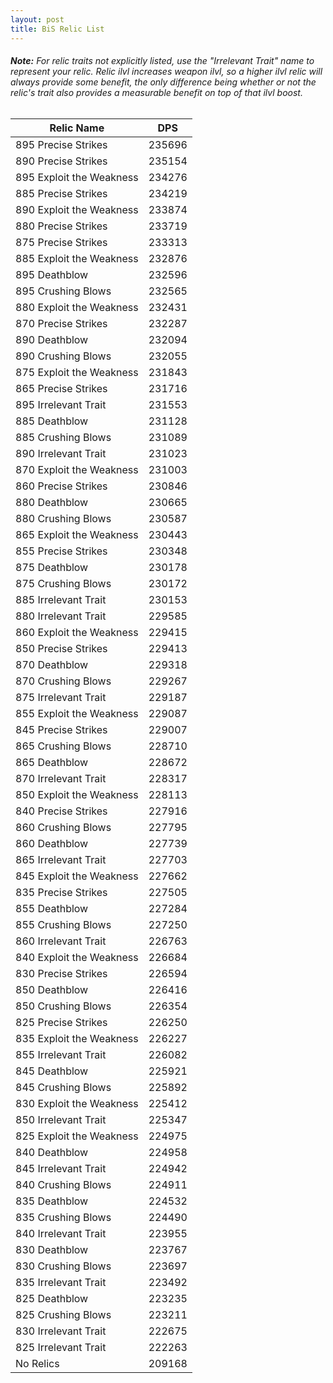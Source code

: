 ```yaml
---
layout: post
title: BiS Relic List
---
```

###### **Note:** For relic traits not explicitly listed, use the "Irrelevant Trait" name to represent your relic.  Relic ilvl increases weapon ilvl, so a higher ilvl relic will always provide *some* benefit, the only difference being whether or not the relic's trait also provides a measurable benefit on top of that ilvl boost.

Relic Name | DPS
-------|-------
895 Precise Strikes|235696
890 Precise Strikes|235154
895 Exploit the Weakness|234276
885 Precise Strikes|234219
890 Exploit the Weakness|233874
880 Precise Strikes|233719
875 Precise Strikes|233313
885 Exploit the Weakness|232876
895 Deathblow|232596
895 Crushing Blows|232565
880 Exploit the Weakness|232431
870 Precise Strikes|232287
890 Deathblow|232094
890 Crushing Blows|232055
875 Exploit the Weakness|231843
865 Precise Strikes|231716
895 Irrelevant Trait|231553
885 Deathblow|231128
885 Crushing Blows|231089
890 Irrelevant Trait|231023
870 Exploit the Weakness|231003
860 Precise Strikes|230846
880 Deathblow|230665
880 Crushing Blows|230587
865 Exploit the Weakness|230443
855 Precise Strikes|230348
875 Deathblow|230178
875 Crushing Blows|230172
885 Irrelevant Trait|230153
880 Irrelevant Trait|229585
860 Exploit the Weakness|229415
850 Precise Strikes|229413
870 Deathblow|229318
870 Crushing Blows|229267
875 Irrelevant Trait|229187
855 Exploit the Weakness|229087
845 Precise Strikes|229007
865 Crushing Blows|228710
865 Deathblow|228672
870 Irrelevant Trait|228317
850 Exploit the Weakness|228113
840 Precise Strikes|227916
860 Crushing Blows|227795
860 Deathblow|227739
865 Irrelevant Trait|227703
845 Exploit the Weakness|227662
835 Precise Strikes|227505
855 Deathblow|227284
855 Crushing Blows|227250
860 Irrelevant Trait|226763
840 Exploit the Weakness|226684
830 Precise Strikes|226594
850 Deathblow|226416
850 Crushing Blows|226354
825 Precise Strikes|226250
835 Exploit the Weakness|226227
855 Irrelevant Trait|226082
845 Deathblow|225921
845 Crushing Blows|225892
830 Exploit the Weakness|225412
850 Irrelevant Trait|225347
825 Exploit the Weakness|224975
840 Deathblow|224958
845 Irrelevant Trait|224942
840 Crushing Blows|224911
835 Deathblow|224532
835 Crushing Blows|224490
840 Irrelevant Trait|223955
830 Deathblow|223767
830 Crushing Blows|223697
835 Irrelevant Trait|223492
825 Deathblow|223235
825 Crushing Blows|223211
830 Irrelevant Trait|222675
825 Irrelevant Trait|222263
No Relics|209168
